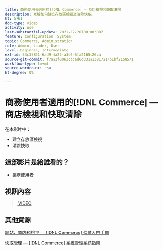 ```yaml
---
title: 商務使用者適用的[!DNL Commerce] — 商店檢視和快取清除
description: 瞭解如何建立存放區檢視及清除快取。
kt: 5761
doc-type: video
activity: use
last-substantial-update: 2022-12-28T00:00:00Z
feature: Configuration, System
topic: Commerce, Administration
role: Admin, Leader, User
level: Beginner, Intermediate
exl-id: 53c35861-6ad9-4a22-a3e5-6fa2165c26ca
source-git-commit: f7aa1f0063cbcad6d331a13817214b1bf2158571
workflow-type: tm+mt
source-wordcount: '60'
ht-degree: 0%

---
```


# 商務使用者適用的[!DNL Commerce] — 商店檢視和快取清除

在本影片中：

- 建立存放區檢視
- 清除快取

## 這部影片是給誰看的？

- 業務使用者

## 視訊內容

>[!VIDEO](https://video.tv.adobe.com/v/35946?quality=12&learn=on)

## 其他資源

[網站、商店和檢視 —  [!DNL Commerce] 快速入門手冊](https://experienceleague.adobe.com/docs/commerce-admin/start/setup/websites-stores-views.html)

[快取管理 —  [!DNL Commerce] 系統管理系統指南](https://experienceleague.adobe.com/docs/commerce-admin/systems/tools/cache-management.html)
